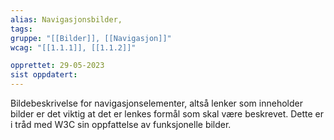 ```yaml
---
alias: Navigasjonsbilder, 
tags:
gruppe: "[[Bilder]], [[Navigasjon]]"
wcag: "[[1.1.1]], [[1.1.2]]"

opprettet: 29-05-2023
sist oppdatert: 
---
```


Bildebeskrivelse for navigasjonselementer, altså lenker som inneholder bilder er det viktig at det er lenkes formål som skal være beskrevet. Dette er i tråd med W3C sin oppfattelse av funksjonelle bilder.
